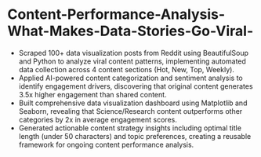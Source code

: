 # Content-Performance-Analysis-What-Makes-Data-Stories-Go-Viral-

- Scraped 100+ data visualization posts from Reddit using BeautifulSoup and Python to analyze viral content patterns, implementing automated data collection across 4 content sections (Hot, New, Top, Weekly).
- Applied AI-powered content categorization and sentiment analysis to identify engagement drivers, discovering that original content generates 3.5x higher engagement than shared content.
- Built comprehensive data visualization dashboard using Matplotlib and Seaborn, revealing that Science/Research content outperforms other categories by 2x in average engagement scores.
- Generated actionable content strategy insights including optimal title length (under 50 characters) and topic preferences, creating a reusable framework for ongoing content performance analysis.
